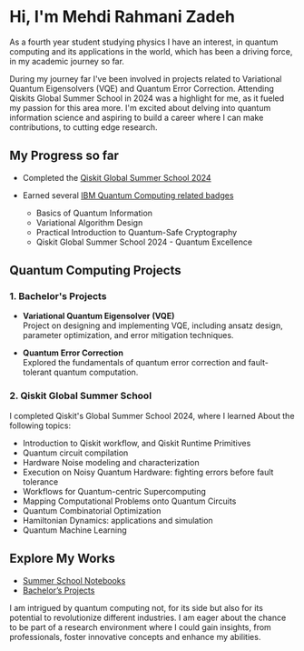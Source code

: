 # Hi, I'm Mehdi Rahmani Zadeh

As a fourth year student studying physics I have an interest, in quantum computing and its applications in the world, which has been a driving force, in my academic journey so far. 

During my journey far I've been involved in projects related to Variational Quantum Eigensolvers (VQE) and Quantum Error Correction. Attending Qiskits Global Summer School in 2024 was a highlight for me, as it fueled my passion for this area more. I'm excited about delving into quantum information science and aspiring to build a career where I can make contributions, to cutting edge research. 

## My Progress so far

- Completed the [Qiskit Global Summer School 2024](https://www.credly.com/users/mehdi-rahmani-zadeh)


- Earned several [IBM Quantum Computing related badges](https://www.credly.com/users/mehdi-rahmani-zadeh)
    - Basics of Quantum Information
    - Variational Algorithm Design
    - Practical Introduction to Quantum-Safe Cryptography
    - Qiskit Global Summer School 2024 - Quantum Excellence
## Quantum Computing Projects
### 1. Bachelor's Projects

- **Variational Quantum Eigensolver (VQE)**  
  Project on designing and implementing VQE, including ansatz design, parameter optimization, and error mitigation techniques.

- **Quantum Error Correction**  
  Explored the fundamentals of quantum error correction and fault-tolerant quantum computation.

### 2. Qiskit Global Summer School
I completed Qiskit's Global Summer School 2024, where I learned About the following topics:
- Introduction to Qiskit workflow, and Qiskit Runtime Primitives
- Quantum circuit compilation
- Hardware Noise modeling and characterization
- Execution on Noisy Quantum Hardware: fighting errors before fault tolerance
- Workflows for Quantum-centric Supercomputing
- Mapping Computational Problems onto Quantum Circuits
- Quantum Combinatorial Optimization
- Hamiltonian Dynamics: applications and simulation
- Quantum Machine Learning



## Explore My Works
- [Summer School Notebooks](https://github.com/Mehdi-Rahmani/Mehdi-Rahmani/tree/main/Summer-School-Notebooks)
- [Bachelor’s Projects](https://github.com/Mehdi-Rahmani/Mehdi-Rahmani/tree/main/Bachelor-Projects)

I am intrigued by quantum computing not, for its side but also for its potential to revolutionize different industries. I am eager about the chance to be part of a research environment where I could gain insights, from professionals, foster innovative concepts and enhance my abilities. 
